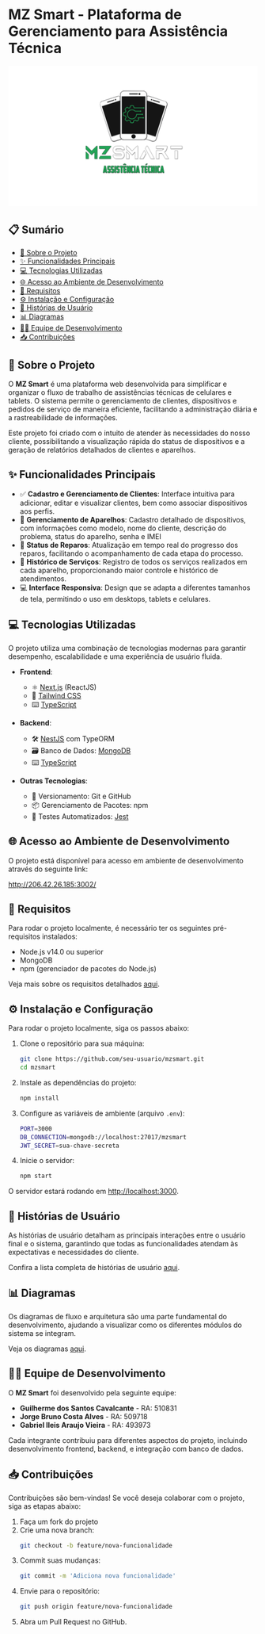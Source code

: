 # MZ Smart - Plataforma de Gerenciamento para Assistência Técnica

![MZ Smart Logo](./mzsmartlogo.png)

## 📋 Sumário
- [📖 Sobre o Projeto](#sobre)
- [✨ Funcionalidades Principais](#funcionalidades)
- [💻 Tecnologias Utilizadas](#tecnologias)
- [🌐 Acesso ao Ambiente de Desenvolvimento](#acesso)
- [🔧 Requisitos](#requisitos)
- [⚙️ Instalação e Configuração](#config)
- [👥 Histórias de Usuário](#hist)
- [📊 Diagramas](#diagramas)
- [👨‍💻 Equipe de Desenvolvimento](#equipe)
- [📥 Contribuições](#contrib)

## 📖 Sobre o Projeto <a id="sobre"></a>
O **MZ Smart** é uma plataforma web desenvolvida para simplificar e organizar o fluxo de trabalho de assistências técnicas de celulares e tablets. O sistema permite o gerenciamento de clientes, dispositivos e pedidos de serviço de maneira eficiente, facilitando a administração diária e a rastreabilidade de informações.

Este projeto foi criado com o intuito de atender às necessidades do nosso cliente, possibilitando a visualização rápida do status de dispositivos e a geração de relatórios detalhados de clientes e aparelhos.

## ✨ Funcionalidades Principais <a id="funcionalidades"></a>
- ✅ **Cadastro e Gerenciamento de Clientes**: Interface intuitiva para adicionar, editar e visualizar clientes, bem como associar dispositivos aos perfis.
- 📱 **Gerenciamento de Aparelhos**: Cadastro detalhado de dispositivos, com informações como modelo, nome do cliente, descrição do problema, status do aparelho, senha e IMEI
- 🔧 **Status de Reparos**: Atualização em tempo real do progresso dos reparos, facilitando o acompanhamento de cada etapa do processo.
- 📜 **Histórico de Serviços**: Registro de todos os serviços realizados em cada aparelho, proporcionando maior controle e histórico de atendimentos.
- 💻 **Interface Responsiva**: Design que se adapta a diferentes tamanhos de tela, permitindo o uso em desktops, tablets e celulares.

## 💻 Tecnologias Utilizadas <a id="tecnologias"></a>
O projeto utiliza uma combinação de tecnologias modernas para garantir desempenho, escalabilidade e uma experiência de usuário fluida.

- **Frontend**:
  - ⚛️ [Next.js](https://nextjs.org/) (ReactJS)
  - 🎨 [Tailwind CSS](https://tailwindcss.com/)
  - ⌨️ [TypeScript](https://www.typescriptlang.org/)

- **Backend**:
  - 🛠 [NestJS](https://nestjs.com/) com TypeORM
  - 🗃 Banco de Dados: [MongoDB](https://www.mongodb.com/)
  - ⌨️ [TypeScript](https://www.typescriptlang.org/)

- **Outras Tecnologias**:
  - 🌿 Versionamento: Git e GitHub
  - 📦 Gerenciamento de Pacotes: npm
  - 🧪 Testes Automatizados: [Jest](https://jestjs.io)
## 🌐 Acesso ao Ambiente de Desenvolvimento <a id="dev"></a>

O projeto está disponível para acesso em ambiente de desenvolvimento através do seguinte link:

<a href="http://206.42.26.185:3002/" target="_blank">http://206.42.26.185:3002/</a>
## 🔧 Requisitos <a id="requisitos"></a>
Para rodar o projeto localmente, é necessário ter os seguintes pré-requisitos instalados:

- Node.js v14.0 ou superior
- MongoDB
- npm (gerenciador de pacotes do Node.js)

Veja mais sobre os requisitos detalhados [aqui](./Documentation/requirements.md).

## ⚙️ Instalação e Configuração <a id="config"></a>
Para rodar o projeto localmente, siga os passos abaixo:

1. Clone o repositório para sua máquina:
   ```bash
   git clone https://github.com/seu-usuario/mzsmart.git
   cd mzsmart
   ```

2. Instale as dependências do projeto:
   ```bash
   npm install
   ```

3. Configure as variáveis de ambiente (arquivo `.env`):
   ```bash
   PORT=3000
   DB_CONNECTION=mongodb://localhost:27017/mzsmart
   JWT_SECRET=sua-chave-secreta
   ```

4. Inicie o servidor:
   ```bash
   npm start
   ```

O servidor estará rodando em [http://localhost:3000](http://localhost:3000).

## 👥 Histórias de Usuário <a id="hist"></a>

As histórias de usuário detalham as principais interações entre o usuário final e o sistema, garantindo que todas as funcionalidades atendam às expectativas e necessidades do cliente.

Confira a lista completa de histórias de usuário [aqui](./Documentation/userStories.md).

## 📊 Diagramas <a id="diagramas"></a>

Os diagramas de fluxo e arquitetura são uma parte fundamental do desenvolvimento, ajudando a visualizar como os diferentes módulos do sistema se integram.

Veja os diagramas [aqui](./Documentation/Diagrams/diagrams.md).

## 👨‍💻 Equipe de Desenvolvimento <a id="equipe"></a>

O **MZ Smart** foi desenvolvido pela seguinte equipe:

- **Guilherme dos Santos Cavalcante** - RA: 510831
- **Jorge Bruno Costa Alves** - RA: 509718
- **Gabriel Ileis Araujo Vieira** - RA: 493973

Cada integrante contribuiu para diferentes aspectos do projeto, incluindo desenvolvimento frontend, backend, e integração com banco de dados.

## 📥 Contribuições <a id="contrib"></a>

Contribuições são bem-vindas! Se você deseja colaborar com o projeto, siga as etapas abaixo:

1. Faça um fork do projeto
2. Crie uma nova branch:
   ```bash
   git checkout -b feature/nova-funcionalidade
   ```
3. Commit suas mudanças:
   ```bash
   git commit -m 'Adiciona nova funcionalidade'
   ```
4. Envie para o repositório:
   ```bash
   git push origin feature/nova-funcionalidade
   ```
5. Abra um Pull Request no GitHub.

